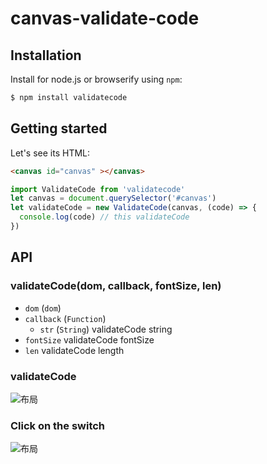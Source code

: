 # canvas-validate-code


## Installation

Install for node.js or browserify using `npm`:

``` bash
$ npm install validatecode
```
## Getting started
Let's see its HTML:
```html
<canvas id="canvas" ></canvas>
```
```javascript
import ValidateCode from 'validatecode'
let canvas = document.querySelector('#canvas')
let validateCode = new ValidateCode(canvas, (code) => {
  console.log(code) // this validateCode
})
```

## API

### validateCode(dom, callback, fontSize, len)

- `dom` (`dom`) 
- `callback` (`Function`)
  - `str` (`String`) validateCode string
- `fontSize` validateCode fontSize
- `len` validateCode length

### validateCode
![布局](https://my-images-api.oss-cn-beijing.aliyuncs.com/images/code.png?Expires=1565240529&OSSAccessKeyId=TMP.hWYaY9mCLkRr7LvUpdssvSB4MM59TP1hHfkmDspzyhZLeBhXHyKyCwbESueAG9mu3njPcCQswjLAdwtszh4rvABiN5LvR2K7V4w9yt8EHpoS1tVHZXWaA4FurKE5AL.tmp&Signature=zf%2FJV5E5aDlOuqMI%2FKVfC3utcZs%3D)
### Click on the switch
![布局](https://my-images-api.oss-cn-beijing.aliyuncs.com/images/Honeycam%202019-08-07%2019-08-01.gif?Expires=1565240924&OSSAccessKeyId=TMP.hWYaY9mCLkRr7LvUpdssvSB4MM59TP1hHfkmDspzyhZLeBhXHyKyCwbESueAG9mu3njPcCQswjLAdwtszh4rvABiN5LvR2K7V4w9yt8EHpoS1tVHZXWaA4FurKE5AL.tmp&Signature=vqEsLQ4v4BdHD1UyPaMc5zhnoYc%3D)
